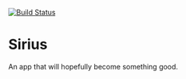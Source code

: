 [![Build Status](https://travis-ci.org/dinusha-b14/sirius.svg?branch=master)](https://travis-ci.org/dinusha-b14/sirius)

Sirius
==================

An app that will hopefully become something good.

